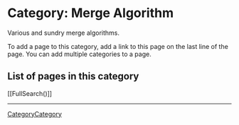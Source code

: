 # Category: Merge Algorithm

Various and sundry merge algorithms.

To add a page to this category, add a link to this page on the last line of the page. You can add multiple categories to a page.

## List of pages in this category

[[FullSearch()]]

----

[CategoryCategory](CategoryCategory.md)
